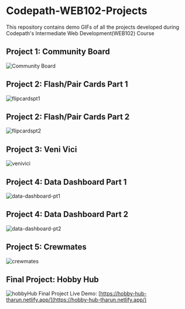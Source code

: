 # Codepath-WEB102-Projects
This repository contains demo GIFs of all the projects developed during Codepath's Intermediate Web Development(WEB102) Course

## Project 1: Community Board
![Community Board](https://github.com/TharunKumarReddyPolu/Codepath-WEB102-Projects/assets/62342666/b3db3fc0-dfaa-48e6-b10a-d8f1a1ba5ef6)

## Project 2: Flash/Pair Cards Part 1
![flipcardspt1](https://github.com/TharunKumarReddyPolu/Codepath-WEB102-Projects/assets/62342666/d5fd6189-1c09-47c1-ac96-8403191ac50a)

## Project 2: Flash/Pair Cards Part 2
![flipcardspt2](https://github.com/TharunKumarReddyPolu/Codepath-WEB102-Projects/assets/62342666/7086779b-3aa7-4859-a8bf-82b6ebe0d888)

## Project 3: Veni Vici
![venivici](https://github.com/TharunKumarReddyPolu/Codepath-WEB102-Projects/assets/62342666/dd555574-a574-4d88-a365-dcfc983d9bc0)

## Project 4: Data Dashboard Part 1
![data-dashboard-pt1](https://github.com/TharunKumarReddyPolu/Codepath-WEB102-Projects/assets/62342666/1d6cec43-5abb-4023-9944-a4dbeccdecac)

## Project 4: Data Dashboard Part 2
![data-dashboard-pt2](https://github.com/TharunKumarReddyPolu/Codepath-WEB102-Projects/assets/62342666/8e22bc7a-1f2b-459e-87cb-54ff4dff8705)

## Project 5: Crewmates
![crewmates](https://github.com/TharunKumarReddyPolu/Codepath-WEB102-Projects/assets/62342666/11d3a8d6-4832-4e65-9c88-1f7ea2133e90)

## Final Project: Hobby Hub
![hobbyHub](https://github.com/TharunKumarReddyPolu/Codepath-WEB102-Projects/assets/62342666/ab925c68-d1c9-49b0-976f-3d69fdb4aef9)
Final Project Live Demo: [https://hobby-hub-tharun.netlify.app/](https://hobby-hub-tharun.netlify.app/)
